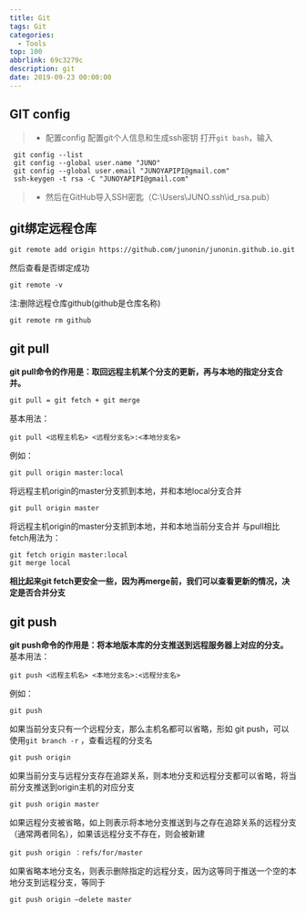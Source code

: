 ```yaml
---
title: Git
tags: Git
categories:
  - Tools
top: 100
abbrlink: 69c3279c
description: git
date: 2019-09-23 00:00:00
---
```




## GIT config
> * 配置config
配置git个人信息和生成ssh密钥
打开`git bash`，输入

```
 git config --list
 git config --global user.name "JUNO"
 git config --global user.email "JUNOYAPIPI@gmail.com"
 ssh-keygen -t rsa -C "JUNOYAPIPI@gmail.com"
```
> * 然后在GitHub导入SSH密匙（C:\Users\JUNO\.ssh\id_rsa.pub）
<!--more-->

## git绑定远程仓库
```
git remote add origin https://github.com/junonin/junonin.github.io.git
```
然后查看是否绑定成功
```
git remote -v
```
注:删除远程仓库github(github是仓库名称)
```
git remote rm github
```

## git pull
**git pull命令的作用是：取回远程主机某个分支的更新，再与本地的指定分支合并。**
```
git pull = git fetch + git merge
```
基本用法：
```
git pull <远程主机名> <远程分支名>:<本地分支名>
```
例如：
```
git pull origin master:local
```
将远程主机origin的master分支抓到本地，并和本地local分支合并
```
git pull origin master
```
将远程主机origin的master分支抓到本地，并和本地当前分支合并
与pull相比fetch用法为：
```
git fetch origin master:local
git merge local
```
**相比起来git fetch更安全一些，因为再merge前，我们可以查看更新的情况，决定是否合并分支**

## git push
**git push命令的作用是：将本地版本库的分支推送到远程服务器上对应的分支。**
基本用法：
```
git push <远程主机名> <本地分支名>:<远程分支名>
```
例如：
```
git push
```
如果当前分支只有一个远程分支，那么主机名都可以省略，形如 git push，可以使用`git branch -r` ，查看远程的分支名
```
git push origin
```
如果当前分支与远程分支存在追踪关系，则本地分支和远程分支都可以省略，将当前分支推送到origin主机的对应分支
```
git push origin master
```
如果远程分支被省略，如上则表示将本地分支推送到与之存在追踪关系的远程分支（通常两者同名），如果该远程分支不存在，则会被新建
```
git push origin ：refs/for/master
```
如果省略本地分支名，则表示删除指定的远程分支，因为这等同于推送一个空的本地分支到远程分支，等同于 
```
git push origin –delete master
```








